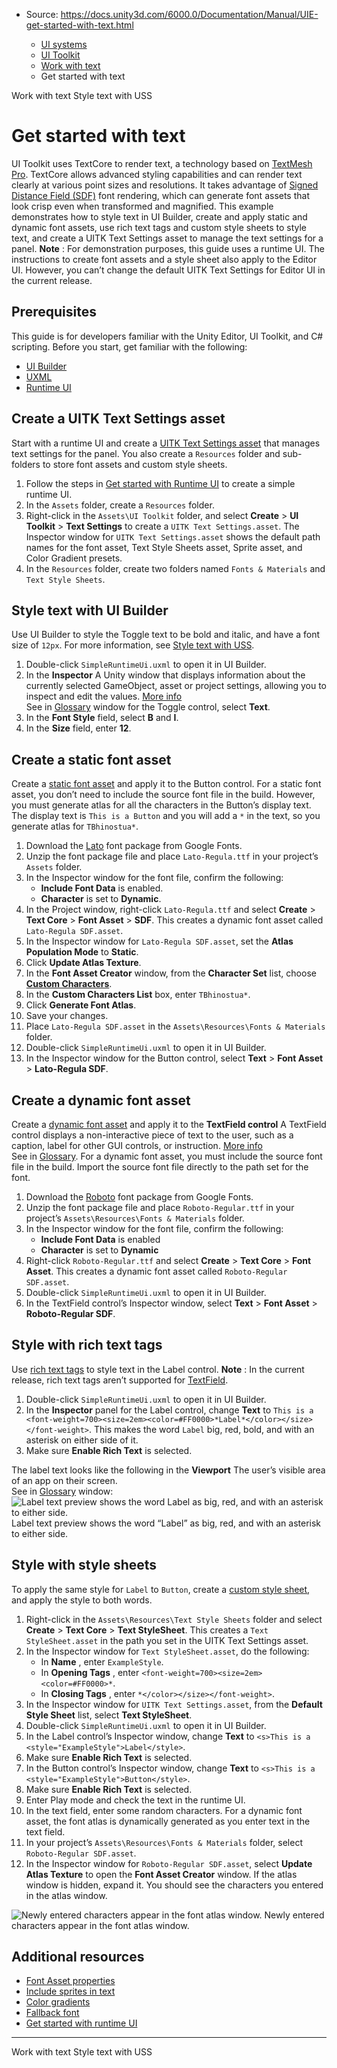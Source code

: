 * Source: https://docs.unity3d.com/6000.0/Documentation/Manual/UIE-get-started-with-text.html

  * [UI systems](https://docs.unity3d.com/6000.0/Documentation/Manual/UIToolkits.html)
  * [UI Toolkit](https://docs.unity3d.com/6000.0/Documentation/Manual/UIElements.html)
  * [Work with text](https://docs.unity3d.com/6000.0/Documentation/Manual/UIE-work-with-text.html)
  * Get started with text 


[](https://docs.unity3d.com/6000.0/Documentation/Manual/UIE-work-with-text.html)
Work with text
[](https://docs.unity3d.com/6000.0/Documentation/Manual/UIB-styling-ui-text.html)
Style text with USS
# Get started with text
UI Toolkit uses TextCore to render text, a technology based on [TextMesh Pro](https://docs.unity3d.com/Manual/com.unity.textmeshpro.html). TextCore allows advanced styling capabilities and can render text clearly at various point sizes and resolutions. It takes advantage of [Signed Distance Field (SDF)](https://docs.unity3d.com/6000.0/Documentation/Manual/UIE-font-asset.html#sdf-fonts) font rendering, which can generate font assets that look crisp even when transformed and magnified.
This example demonstrates how to style text in UI Builder, create and apply static and dynamic font assets, use rich text tags and custom style sheets to style text, and create a UITK Text Settings asset to manage the text settings for a panel. 
**Note** : For demonstration purposes, this guide uses a runtime UI. The instructions to create font assets and a style sheet also apply to the Editor UI. However, you can’t change the default UITK Text Settings for Editor UI in the current release.
## Prerequisites
This guide is for developers familiar with the Unity Editor, UI Toolkit, and C# scripting. Before you start, get familiar with the following:
  * [UI Builder](https://docs.unity3d.com/6000.0/Documentation/Manual/UIBuilder.html)
  * [UXML](https://docs.unity3d.com/6000.0/Documentation/Manual/UIE-UXML.html)
  * [Runtime UI](https://docs.unity3d.com/6000.0/Documentation/Manual/UIE-support-for-runtime-ui.html)


## Create a UITK Text Settings asset
Start with a runtime UI and create a [UITK Text Settings asset](https://docs.unity3d.com/6000.0/Documentation/Manual/UIE-text-setting-asset.html) that manages text settings for the panel. You also create a `Resources` folder and sub-folders to store font assets and custom style sheets.
  1. Follow the steps in [Get started with Runtime UI](https://docs.unity3d.com/6000.0/Documentation/Manual/UIE-get-started-with-runtime-ui.html) to create a simple runtime UI.
  2. In the `Assets` folder, create a `Resources` folder.
  3. Right-click in the `Assets\UI Toolkit` folder, and select **Create** > **UI Toolkit** > **Text Settings** to create a `UITK Text Settings.asset`. The Inspector window for `UITK Text Settings.asset` shows the default path names for the font asset, Text Style Sheets asset, Sprite asset, and Color Gradient presets.
  4. In the `Resources` folder, create two folders named `Fonts & Materials` and `Text Style Sheets`.


## Style text with UI Builder
Use UI Builder to style the Toggle text to be bold and italic, and have a font size of `12px`. For more information, see [Style text with USS](https://docs.unity3d.com/6000.0/Documentation/Manual/UIB-styling-ui-text.html).
  1. Double-click `SimpleRuntimeUi.uxml` to open it in UI Builder.
  2. In the **Inspector** A Unity window that displays information about the currently selected GameObject, asset or project settings, allowing you to inspect and edit the values. [More info](https://docs.unity3d.com/6000.0/Documentation/Manual/UsingTheInspector.html)  
See in [Glossary](https://docs.unity3d.com/6000.0/Documentation/Manual/Glossary.html#Inspector) window for the Toggle control, select **Text**.
  3. In the **Font Style** field, select **B** and **I**.
  4. In the **Size** field, enter **12**.


## Create a static font asset
Create a [static font asset](https://docs.unity3d.com/6000.0/Documentation/Manual/UIE-font-asset.html#atlas-population-modes) and apply it to the Button control. For a static font asset, you don’t need to include the source font file in the build. However, you must generate atlas for all the characters in the Button’s display text. The display text is `This is a Button` and you will add a `*` in the text, so you generate atlas for `TBhinostua*`. 
  1. Download the [Lato](https://fonts.google.com/download?family=Lato) font package from Google Fonts.
  2. Unzip the font package file and place `Lato-Regula.ttf` in your project’s `Assets` folder.
  3. In the Inspector window for the font file, confirm the following: 
     * **Include Font Data** is enabled.
     * **Character** is set to **Dynamic**.
  4. In the Project window, right-click `Lato-Regula.ttf` and select **Create** > **Text Core** > **Font Asset** > **SDF**. This creates a dynamic font asset called `Lato-Regula SDF.asset`.
  5. In the Inspector window for `Lato-Regula SDF.asset`, set the **Atlas Population Mode** to **Static**.
  6. Click **Update Atlas Texture**.
  7. In the **Font Asset Creator** window, from the **Character Set** list, choose [**Custom Characters**](https://docs.unity3d.com/6000.0/Documentation/Manual/UIE-font-creator-properties.html#custom-characters). 
  8. In the **Custom Characters List** box, enter `TBhinostua*`.
  9. Click **Generate Font Atlas**.
  10. Save your changes.
  11. Place `Lato-Regula SDF.asset` in the `Assets\Resources\Fonts & Materials` folder.
  12. Double-click `SimpleRuntimeUi.uxml` to open it in UI Builder.
  13. In the Inspector window for the Button control, select **Text** > **Font Asset** > **Lato-Regula SDF**.


## Create a dynamic font asset
Create a [dynamic font asset](https://docs.unity3d.com/6000.0/Documentation/Manual/UIE-font-asset.html#atlas-population-modes) and apply it to the **TextField control** A TextField control displays a non-interactive piece of text to the user, such as a caption, label for other GUI controls, or instruction. [More info](https://docs.unity3d.com/6000.0/Documentation/Manual/gui-Controls.html)  
See in [Glossary](https://docs.unity3d.com/6000.0/Documentation/Manual/Glossary.html#TextFieldcontrol). For a dynamic font asset, you must include the source font file in the build. Import the source font file directly to the path set for the font.
  1. Download the [Roboto](https://fonts.google.com/download?family=Roboto) font package from Google Fonts.
  2. Unzip the font package file and place `Roboto-Regular.ttf` in your project’s `Assets\Resources\Fonts & Materials` folder.
  3. In the Inspector window for the font file, confirm the following:
     * **Include Font Data** is enabled
     * **Character** is set to **Dynamic**
  4. Right-click `Roboto-Regular.ttf` and select **Create** > **Text Core** > **Font Asset**. This creates a dynamic font asset called `Roboto-Regular SDF.asset`.
  5. Double-click `SimpleRuntimeUi.uxml` to open it in UI Builder.
  6. In the TextField control’s Inspector window, select **Text** > **Font Asset** > **Roboto-Regular SDF**. 


## Style with rich text tags
Use [rich text tags](https://docs.unity3d.com/6000.0/Documentation/Manual/UIE-rich-text-tags.html) to style text in the Label control. 
**Note** : In the current release, rich text tags aren’t supported for [TextField](https://docs.unity3d.com/6000.0/Documentation/Manual/UIE-uxml-element-TextField.html).
  1. Double-click `SimpleRuntimeUi.uxml` to open it in UI Builder.
  2. In the **Inspector** panel for the Label control, change **Text** to `This is a <font-weight=700><size=2em><color=#FF0000>*Label*</color></size></font-weight>`. This makes the word `Label` big, red, bold, and with an asterisk on either side of it.
  3. Make sure **Enable Rich Text** is selected.


The label text looks like the following in the **Viewport** The user’s visible area of an app on their screen.  
See in [Glossary](https://docs.unity3d.com/6000.0/Documentation/Manual/Glossary.html#Viewport) window:
![Label text preview shows the word Label as big, red, and with an asterisk to either side.](https://docs.unity3d.com/6000.0/Documentation/uploads/Main/font/label-rich-text.png) Label text preview shows the word “Label” as big, red, and with an asterisk to either side.
## Style with style sheets
To apply the same style for `Label` to `Button`, create a [custom style sheet](https://docs.unity3d.com/6000.0/Documentation/Manual/UIE-style-sheet.html), and apply the style to both words.
  1. Right-click in the `Assets\Resources\Text Style Sheets` folder and select **Create** > **Text Core** > **Text StyleSheet**. This creates a `Text StyleSheet.asset` in the path you set in the UITK Text Settings asset.
  2. In the Inspector window for `Text StyleSheet.asset`, do the following:
     * In **Name** , enter `ExampleStyle`.
     * In **Opening Tags** , enter `<font-weight=700><size=2em><color=#FF0000>*`.
     * In **Closing Tags** , enter `*</color></size></font-weight>`.
  3. In the Inspector window for `UITK Text Settings.asset`, from the **Default Style Sheet** list, select **Text StyleSheet**.
  4. Double-click `SimpleRuntimeUi.uxml` to open it in UI Builder.
  5. In the Label control’s Inspector window, change **Text** to `<s>This is a <style="ExampleStyle">Label</style>`. 
  6. Make sure **Enable Rich Text** is selected.
  7. In the Button control’s Inspector window, change **Text** to `<s>This is a <style="ExampleStyle">Button</style>`.
  8. Make sure **Enable Rich Text** is selected.
  9. Enter Play mode and check the text in the runtime UI.
  10. In the text field, enter some random characters. For a dynamic font asset, the font atlas is dynamically generated as you enter text in the text field. 
  11. In your project’s `Assets\Resources\Fonts & Materials` folder, select `Roboto-Regular SDF.asset`.
  12. In the Inspector window for `Roboto-Regular SDF.asset`, select **Update Atlas Texture** to open the **Font Asset Creator** window. If the atlas window is hidden, expand it. You should see the characters you entered in the atlas window.

![Newly entered characters appear in the font atlas window.](https://docs.unity3d.com/6000.0/Documentation/uploads/Main/font/get-started-with-text.png) Newly entered characters appear in the font atlas window.
## Additional resources
  * [Font Asset properties](https://docs.unity3d.com/6000.0/Documentation/Manual/UIE-font-asset-properties.html)
  * [Include sprites in text](https://docs.unity3d.com/6000.0/Documentation/Manual/UIE-sprite.html)
  * [Color gradients](https://docs.unity3d.com/6000.0/Documentation/Manual/UIE-color-gradient.html)
  * [Fallback font](https://docs.unity3d.com/6000.0/Documentation/Manual/UIE-fallback-font.html)
  * [Get started with runtime UI](https://docs.unity3d.com/6000.0/Documentation/Manual/UIE-get-started-with-runtime-ui.html)


* * *
[](https://docs.unity3d.com/6000.0/Documentation/Manual/UIE-work-with-text.html)
Work with text
[](https://docs.unity3d.com/6000.0/Documentation/Manual/UIB-styling-ui-text.html)
Style text with USS
